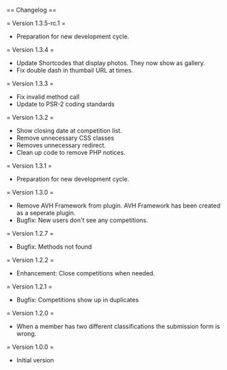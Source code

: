 == Changelog ==

= Version 1.3.5-rc.1 =
* Preparation for new development cycle.

= Version 1.3.4 =
* Update Shortcodes that display photos.
  They now show as gallery.
* Fix double dash in thumbail URL at times.

= Version 1.3.3 =
* Fix invalid method call
* Update to PSR-2 coding standards

= Version 1.3.2 =
* Show closing date at competition list.
* Remove unnecessary CSS classes
* Removes unnecessary redirect.
* Clean up code to remove PHP notices.

= Version 1.3.1 =
* Preparation for new development cycle.

= Version 1.3.0 =
* Remove AVH Framework from plugin.
  AVH Framework has been created as a seperate plugin.
* Bugfix: New users don't see any competitions.

= Version 1.2.7 =
* Bugfix: Methods not found

= Version 1.2.2 =
* Enhancement: Close competitions when needed.

= Version 1.2.1 =
* Bugfix: Competitions show up in duplicates

= Version 1.2.0 =
* When a member has two different classifications the submission form is wrong.

= Version 1.0.0 =
* Initial version
